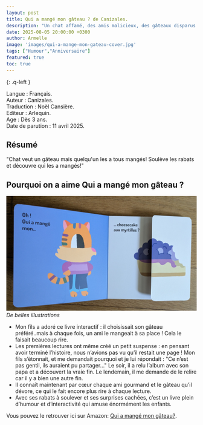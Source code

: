 ```yaml
---
layout: post
title: Qui a mangé mon gâteau ? de Canizales.
description: "Un chat affamé, des amis malicieux, des gâteaux disparus et une belle surprise."
date: 2025-08-05 20:00:00 +0300
author: Armelle
image: 'images/qui-a-mange-mon-gateau-cover.jpg'
tags: ["Humour","Anniversaire"]
featured: true
toc: true
---
```


{: .q-left }

Langue : Français.  
Auteur : Canizales.   
Traduction : Noël Cansière.                     
Editeur : Arlequin.              
Age : Dès 3 ans.                          
Date de parution : 11 avril 2025.        

## Résumé

"Chat veut un gâteau mais quelqu'un les a tous mangés! Soulève les rabats et découvre qui les a mangés!"

## Pourquoi on a aime Qui a mangé mon gâteau ?

![De belles illustrations](images/qui-a-mange-mon-gateau-int.jpg)
*De belles illustrations*
- Mon fils a adoré ce livre interactif : il choisissait son gâteau préféré..mais à chaque fois, un ami le mangeait à sa place ! Cela le faisait beaucoup rire.
- Les premières lectures ont même créé un petit suspense : en pensant avoir terminé l’histoire, nous n’avions pas vu qu’il restait une page ! Mon fils s’étonnait, et me demandait pourquoi et je lui répondait : "Ce n’est pas gentil, ils auraient pu partager..." Le soir, il a relu l’album avec son papa et a découvert la vraie fin. Le lendemain, il me demande de le relire car il y a bien une autre fin. 
- Il connaît maintenant par cœur chaque ami gourmand et le gâteau qu’il dévore, ce qui le fait encore plus rire à chaque lecture.
- Avec ses rabats à soulever et ses surprises cachées, c’est un livre plein d’humour et d’interactivité qui amuse énormément les enfants.

Vous pouvez le retrouver ici sur Amazon: [Qui a mangé mon gâteau?](https://amzn.to/41HDimb).



